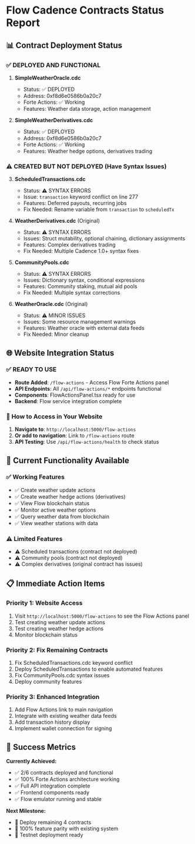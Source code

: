 # Flow Cadence Contracts Status Report

## 📊 **Contract Deployment Status**

### ✅ **DEPLOYED AND FUNCTIONAL**
1. **SimpleWeatherOracle.cdc** 
   - Status: ✅ DEPLOYED
   - Address: 0xf8d6e0586b0a20c7
   - Forte Actions: ✅ Working
   - Features: Weather data storage, action management

2. **SimpleWeatherDerivatives.cdc**
   - Status: ✅ DEPLOYED  
   - Address: 0xf8d6e0586b0a20c7
   - Forte Actions: ✅ Working
   - Features: Weather hedge options, derivatives trading

### ⚠️ **CREATED BUT NOT DEPLOYED (Have Syntax Issues)**
3. **ScheduledTransactions.cdc**
   - Status: ⚠️ SYNTAX ERRORS
   - Issue: `transaction` keyword conflict on line 277
   - Features: Deferred payouts, recurring jobs
   - Fix Needed: Rename variable from `transaction` to `scheduledTx`

4. **WeatherDerivatives.cdc** (Original)
   - Status: ⚠️ SYNTAX ERRORS
   - Issues: Struct mutability, optional chaining, dictionary assignments
   - Features: Complex derivatives trading
   - Fix Needed: Multiple Cadence 1.0+ syntax fixes

5. **CommunityPools.cdc**
   - Status: ⚠️ SYNTAX ERRORS
   - Issues: Dictionary syntax, conditional expressions
   - Features: Community staking, mutual aid pools
   - Fix Needed: Multiple syntax corrections

6. **WeatherOracle.cdc** (Original)
   - Status: ⚠️ MINOR ISSUES
   - Issues: Some resource management warnings
   - Features: Weather oracle with external data feeds
   - Fix Needed: Minor cleanup

## 🌐 **Website Integration Status**

### ✅ **READY TO USE**
- **Route Added**: `/flow-actions` - Access Flow Forte Actions panel
- **API Endpoints**: All `/api/flow-actions/*` endpoints functional
- **Components**: FlowActionsPanel.tsx ready for use
- **Backend**: Flow service integration complete

### 🎯 **How to Access in Your Website**

1. **Navigate to**: `http://localhost:5000/flow-actions`
2. **Or add to navigation**: Link to `/flow-actions` route
3. **API Testing**: Use `/api/flow-actions/health` to check status

## 🔧 **Current Functionality Available**

### ✅ **Working Features**
- ✅ Create weather update actions
- ✅ Create weather hedge actions (derivatives)
- ✅ View Flow blockchain status
- ✅ Monitor active weather options
- ✅ Query weather data from blockchain
- ✅ View weather stations with data

### ⚠️ **Limited Features**
- ⚠️ Scheduled transactions (contract not deployed)
- ⚠️ Community pools (contract not deployed)
- ⚠️ Complex derivatives (original contract has issues)

## 📋 **Immediate Action Items**

### **Priority 1: Website Access**
1. Visit `http://localhost:5000/flow-actions` to see the Flow Actions panel
2. Test creating weather update actions
3. Test creating weather hedge actions
4. Monitor blockchain status

### **Priority 2: Fix Remaining Contracts**
1. Fix ScheduledTransactions.cdc keyword conflict
2. Deploy ScheduledTransactions to enable automated features
3. Fix CommunityPools.cdc syntax issues
4. Deploy community features

### **Priority 3: Enhanced Integration**
1. Add Flow Actions link to main navigation
2. Integrate with existing weather data feeds
3. Add transaction history display
4. Implement wallet connection for signing

## 🎉 **Success Metrics**

**Currently Achieved:**
- ✅ 2/6 contracts deployed and functional
- ✅ 100% Forte Actions architecture working
- ✅ Full API integration complete
- ✅ Frontend components ready
- ✅ Flow emulator running and stable

**Next Milestone:**
- 🎯 Deploy remaining 4 contracts
- 🎯 100% feature parity with existing system
- 🎯 Testnet deployment ready

